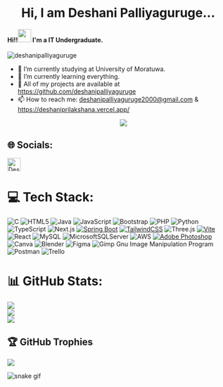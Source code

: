<h1 align="center"> <b>Hi, I am Deshani Palliyaguruge...</b></h1>

<h4>Hi!!<img src="https://raw.githubusercontent.com/MartinHeinz/MartinHeinz/master/wave.gif" width="30px"> I'm a IT Undergraduate.</h4>

<p align="left"> <img src="https://komarev.com/ghpvc/?username=deshanipalliyaguruge&label=Profile%20views&color=0e75b6&style=flat" alt="deshanipalliyaguruge" /> </p>

- 🔭 I’m currently studying at University of Moratuwa.
- 🌱 I’m currently learning everything.
- 🤔 All of my projects are available at https://github.com/deshanipalliyaguruge
- 📫 How to reach me: deshanipalliyaguruge2000@gmail.com & https://deshaniprilakshana.vercel.app/
  <p align="center">
    <a href="https://github.com/DenverCoder1/readme-typing-svg"><img src="https://readme-typing-svg.herokuapp.com?font=Fredoka+One&size=21&color=00EBF7&width=550&lines=Passionate%2C+Enthusiastic+and+Skilled+Undergraduate;Creative%2C+Smart+and+Easy-going+Individual;Responsible+Student+and+Quick+Learner"></a>
  </p>
  
## 🌐 Socials:
<a href="https://www.linkedin.com/in/deshani-palliyaguruge-42a18224b?jobid=1234&lipi=urn%3Ali%3Apage%3Ad_jobs_easyapply_pdfgenresume%3BFSak0dJzQRy8JkYobgtQQw%3D%3D&licu=urn%3Ali%3Acontrol%3Ad_jobs_easyapply_pdfgenresume-v02_profile" target="_blank"><img align="center" src="https://cdn-icons-png.flaticon.com/512/174/174857.png" alt="Deshani Palliyaguruge" height="30" width="30" /></a>

# 💻 Tech Stack:
![C](https://img.shields.io/badge/c-%2300599C.svg?style=for-the-badge&logo=c&logoColor=white) ![HTML5](https://img.shields.io/badge/html5-%23E34F26.svg?style=for-the-badge&logo=html5&logoColor=white) ![Java](https://img.shields.io/badge/java-%23ED8B00.svg?style=for-the-badge&logo=java&logoColor=white) ![JavaScript](https://img.shields.io/badge/javascript-%23323330.svg?style=for-the-badge&logo=javascript&logoColor=%23F7DF1E) ![Bootstrap](https://img.shields.io/badge/bootstrap-%23563D7C.svg?style=for-the-badge&logo=bootstrap&logoColor=white) ![PHP](https://img.shields.io/badge/php-%23777BB4.svg?style=for-the-badge&logo=php&logoColor=white) ![Python](https://img.shields.io/badge/python-3670A0?style=for-the-badge&logo=python&logoColor=ffdd54) ![TypeScript](https://img.shields.io/badge/typescript-%23007ACC.svg?style=for-the-badge&logo=typescript&logoColor=white) ![Next.js](https://img.shields.io/badge/Next.js-black?logo=next.js&logoColor=white)  [![Spring Boot](https://img.shields.io/badge/Spring%20Boot-6DB33F?logo=springboot&logoColor=fff)](#) [![TailwindCSS](https://img.shields.io/badge/Tailwind%20CSS-%2338B2AC.svg?logo=tailwind-css&logoColor=white)](#) ![Three.js](https://img.shields.io/badge/Three.js-000?logo=threedotjs&logoColor=fff)  [![Vite](https://img.shields.io/badge/Vite-646CFF?logo=vite&logoColor=fff)](#) ![React](https://img.shields.io/badge/react-%2320232a.svg?style=for-the-badge&logo=react&logoColor=%2361DAFB)  ![MySQL](https://img.shields.io/badge/mysql-%2300f.svg?style=for-the-badge&logo=mysql&logoColor=white) ![MicrosoftSQLServer](https://img.shields.io/badge/Microsoft%20SQL%20Sever-CC2927?style=for-the-badge&logo=microsoft%20sql%20server&logoColor=white) ![AWS](https://img.shields.io/badge/AWS-%23FF9900.svg?style=for-the-badge&logo=amazon-aws&logoColor=white) [![Adobe Photoshop](https://img.shields.io/badge/Adobe%20Photoshop-31A8FF?logo=Adobe%20Photoshop&logoColor=black)](#) ![Canva](https://img.shields.io/badge/Canva-%2300C4CC.svg?style=for-the-badge&logo=Canva&logoColor=white) ![Blender](https://img.shields.io/badge/blender-%23F5792A.svg?style=for-the-badge&logo=blender&logoColor=white) 	![Figma](https://img.shields.io/badge/figma-%23F24E1E.svg?style=for-the-badge&logo=figma&logoColor=white) ![Gimp Gnu Image Manipulation Program](https://img.shields.io/badge/Gimp-657D8B?style=for-the-badge&logo=gimp&logoColor=FFFFFF)  ![Postman](https://img.shields.io/badge/Postman-FF6C37?style=for-the-badge&logo=postman&logoColor=white) ![Trello](https://img.shields.io/badge/Trello-%23026AA7.svg?style=for-the-badge&logo=Trello&logoColor=white)
# 📊 GitHub Stats:
![](https://github-readme-stats.vercel.app/api?username=deshanipalliyaguruge&theme=dark&hide_border=false&include_all_commits=true&count_private=true)<br> 
![](https://github-readme-streak-stats.herokuapp.com/?user=deshanipalliyaguruge&theme=dark&hide_border=false)<br>
![](https://github-readme-stats.vercel.app/api/top-langs/?username=deshanipalliyaguruge&theme=dark&hide_border=false&include_all_commits=true&count_private=true&layout=compact)

## 🏆 GitHub Trophies
![](https://github-profile-trophy.vercel.app/?username=deshanipalliyaguruge&theme=radical&no-frame=false&no-bg=false&margin-w=4)

<!-- Proudly created with GPRM ( https://gprm.itsvg.in ) -->

 ![snake gif](https://github.com/vidathchamikara/deshanipalliyaguruge/blob/output/github-contribution-grid-snake.gif)
